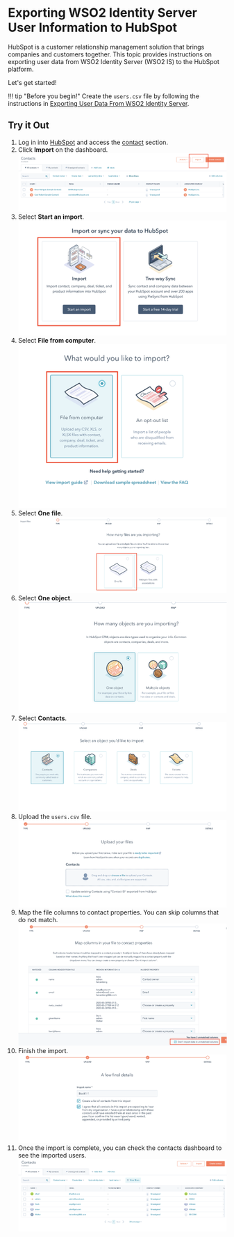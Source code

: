 # Exporting WSO2 Identity Server User Information to HubSpot


HubSpot is a customer relationship management solution that brings companies and customers together. 
This topic provides instructions on exporting user data from WSO2 Identity Server (WSO2 IS) to the 
HubSpot platform. 


Let's get started!

!!! tip "Before you begin!"
    Create the `users.csv` file by following the instructions in 
    [Exporting User Data From WSO2 Identity Server](../exporting-user-data-from-wso2-is).
    
## Try it Out

1. Log in into [HubSpot](https://app.hubspot.com/) and access the [contact](https://app.hubspot.com/contacts) section.
2. Click **Import** on the dashboard.
![](../assets/img/tutorials/hubspot-provisioning-user/step-2.png)
3. Select **Start an import**.
![](../assets/img/tutorials/hubspot-provisioning-user/step-3.png)
4. Select **File from computer**. 
![](../assets/img/tutorials/hubspot-provisioning-user/step-4.png)
5. Select **One file**.
![](../assets/img/tutorials/hubspot-provisioning-user/step-5.png)
6. Select **One object**.
![](../assets/img/tutorials/hubspot-provisioning-user/step-6.png)
7. Select **Contacts**.
![](../assets/img/tutorials/hubspot-provisioning-user/step-7.png)
8. Upload the `users.csv` file.
![](../assets/img/tutorials/hubspot-provisioning-user/step-8.png)
9. Map the file columns to contact properties. You can skip columns that do not match.
![](../assets/img/tutorials/hubspot-provisioning-user/step-9.png)
10. Finish the import.
![](../assets/img/tutorials/hubspot-provisioning-user/step-10.png)
11. Once the import is complete, you can check the contacts dashboard to see the imported users.
![](../assets/img/tutorials/hubspot-provisioning-user/step-11.png)
